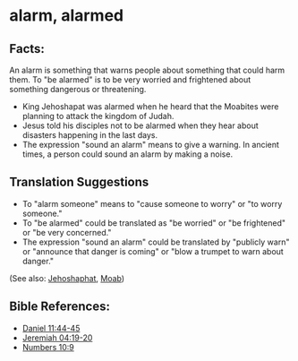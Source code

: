 # alarm, alarmed #

## Facts: ##

An alarm is something that warns people about something that could harm them.  To "be alarmed" is to be very worried and frightened about something dangerous or threatening.

* King Jehoshapat was alarmed when he heard that the Moabites were planning to attack the kingdom of Judah.
* Jesus told his disciples not to be alarmed when they hear about disasters happening in the last days.
* The expression "sound an alarm" means to give a warning. In ancient times, a person could sound an alarm by making a noise.

## Translation Suggestions ##

* To "alarm someone" means to "cause someone to worry" or "to worry someone."
* To "be alarmed" could be translated as "be worried" or "be frightened" or "be very concerned."
* The expression "sound an alarm" could be translated by "publicly warn" or "announce that danger is coming" or "blow a trumpet to warn about danger."

(See also: [Jehoshaphat](../other/jehoshaphat.md), [Moab](../other/moab.md))

## Bible References: ##

* [Daniel 11:44-45](en/tn/dan/help/11/44)
* [Jeremiah 04:19-20](en/tn/jer/help/04/19)
* [Numbers 10:9](en/tn/num/help/10/09)
